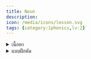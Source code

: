 ```yaml
---
title: Noun
description: 
icon: /media/icons/lesson.svg
tags: {category:1phonics,lv:2}
---
```


<details>
<summary>เนื้อหา</summary>
</details>

<details>
<summary>แบบฝึกหัด</summary>
</details>

